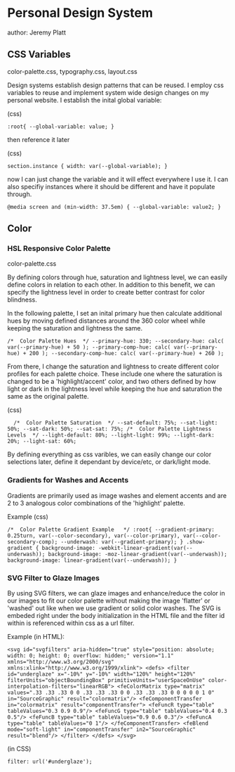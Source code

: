 # Personal Design System
author: Jeremy Platt

## CSS Variables
color-palette.css, typography.css, layout.css

Design systems establish design patterns that can be reused.  I employ css variables to reuse and implement system wide design changes on my personal website.
I establish the inital global variable:

(css)

`:root{
	--global-variable: value;
}`

then reference it later

(css)

`section.instance {
	width: var(--global-variable);
}`

now I can just change the variable and it will effect everywhere I use it.  I can also specifiy instances where it should be different and have it populate through.

`@media screen and (min-width: 37.5em) {
	--global-variable: value2;
}`

## Color
### HSL Responsive Color Palette
color-palette.css

By defining colors through hue, saturation and lightness level, we can easily define colors in relation to each other. In addition to this benefit, we can specify the lightness level in order to create better contrast for color blindness.

In the following palette, I set an inital primary hue then calculate additional hues by moving defined distances around the 360 color wheel while keeping the saturation and lightness the same.

`/*  Color Palette Hues  */
  --primary-hue: 330;
  --secondary-hue: calc( var(--primary-hue) + 50 );
  --primary-comp-hue: calc( var(--primary-hue) + 200 );
  --secondary-comp-hue: calc( var(--primary-hue) + 260 );
`

From there, I change the saturation and lightness to create different color profiles for each palette choice. These include one where the saturation is changed to be a 'highlight/accent' color, and two others defined by how light or dark in the lightness level while keeping the hue and saturation the same as the original palette.

(css)

`  /*  Color Palette Saturation  */
  --sat-default: 75%;
  --sat-light: 50%;
  --sat-dark: 50%;
  --sat-sat: 75%;
   /*  Color Palette Lightness Levels  */
  --light-default: 80%;
  --light-light: 99%;
  --light-dark: 20%;
  --light-sat: 60%;`


By defining everything as css varibles, we can easily change our color selections later, define it dependant by device/etc, or dark/light mode.

### Gradients for Washes and Accents

Gradients are primarily used as image washes and element accents and are 2 to 3 analogous color combinations of the 'highlight' palette.

Example (css)

`/*  Color Palette Gradient Example   */
:root{
  --gradient-primary: 0.25turn, var(--color-secondary), var(--color-primary), var(--color-secondary-comp);
  --underwash: var(--gradient-primary);
}
.show-gradient {
      background-image: -webkit-linear-gradient(var(--underwash));
      background-image: -moz-linear-gradient(var(--underwash));
      background-image: linear-gradient(var(--underwash));
}`


### SVG Filter to Glaze Images

By using SVG filters, we can glaze images and enhance/reduce the color in our images to fit our color palette without making the image 'flatter' or 'washed' out like when we use gradient or solid color washes.  The SVG is embeded right under the body initialization in the HTML file and the filter id within is referenced within css as a url filter.

Example (in HTML):

`<svg id="svgfilters" aria-hidden="true" style="position: absolute; width: 0; height: 0; overflow: hidden;" version="1.1" xmlns="http://www.w3.org/2000/svg" xmlns:xlink="http://www.w3.org/1999/xlink">
    <defs>
			<filter id="underglaze" x="-10%" y="-10%" width="120%" height="120%" filterUnits="objectBoundingBox" primitiveUnits="userSpaceOnUse" color-interpolation-filters="linearRGB">
				<feColorMatrix type="matrix" values=".33 .33 .33 0 0
            .33 .33 .33 0 0
            .33 .33 .33 0 0
            0 0 0 1 0" in="SourceGraphic" result="colormatrix"/>
				<feComponentTransfer in="colormatrix" result="componentTransfer">
			    <feFuncR type="table" tableValues="0.3 0.9 0.9"/>
					<feFuncG type="table" tableValues="0.4 0.3 0.5"/>
					<feFuncB type="table" tableValues="0.9 0.6 0.3"/>
					<feFuncA type="table" tableValues="0 1"/>
		  	</feComponentTransfer>
				<feBlend mode="soft-light" in="componentTransfer" in2="SourceGraphic" result="blend"/>
			</filter>
		</defs>
   </svg>`
   
   (in CSS)
   
   `filter: url('#underglaze');`
